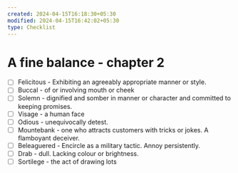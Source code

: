 ```yaml
---
created: 2024-04-15T16:18:30+05:30
modified: 2024-04-15T16:42:02+05:30
type: Checklist
---
```


# A fine balance - chapter 2

- [ ] Felicitous - Exhibiting an agreeably appropriate manner or style.
- [ ] Buccal - of or involving mouth or cheek
- [ ] Solemn - dignified and somber in manner or character and committed to keeping promises.
- [ ] Visage - a human face
- [ ] Odious - unequivocally detest.
- [ ] Mountebank - one who attracts customers with tricks or jokes. A flamboyant deceiver.
- [ ] Beleaguered - Encircle as a military tactic. Annoy persistently.
- [ ] Drab - dull. Lacking colour or brightness.
- [ ] Sortilege - the act of drawing lots 
